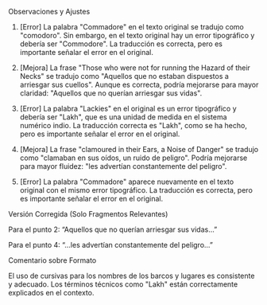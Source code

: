 Observaciones y Ajustes

1. [Error] La palabra "Commadore" en el texto original se tradujo como "comodoro". Sin embargo, en el texto original hay un error tipográfico y debería ser "Commodore". La traducción es correcta, pero es importante señalar el error en el original.

2. [Mejora] La frase "Those who were not for running the Hazard of their Necks" se tradujo como "Aquellos que no estaban dispuestos a arriesgar sus cuellos". Aunque es correcta, podría mejorarse para mayor claridad: "Aquellos que no querían arriesgar sus vidas".

3. [Error] La palabra "Lackies" en el original es un error tipográfico y debería ser "Lakh", que es una unidad de medida en el sistema numérico indio. La traducción correcta es "Lakh", como se ha hecho, pero es importante señalar el error en el original.

4. [Mejora] La frase "clamoured in their Ears, a Noise of Danger" se tradujo como "clamaban en sus oídos, un ruido de peligro". Podría mejorarse para mayor fluidez: "les advertían constantemente del peligro".

5. [Error] La palabra "Commadore" aparece nuevamente en el texto original con el mismo error tipográfico. La traducción es correcta, pero es importante señalar el error en el original.

Versión Corregida (Solo Fragmentos Relevantes)

Para el punto 2: “Aquellos que no querían arriesgar sus vidas...”

Para el punto 4: “...les advertían constantemente del peligro...”

Comentario sobre Formato

El uso de cursivas para los nombres de los barcos y lugares es consistente y adecuado. Los términos técnicos como "Lakh" están correctamente explicados en el contexto.